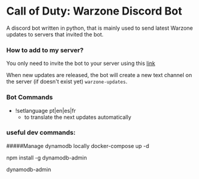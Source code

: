# Call of Duty: Warzone Discord Bot
A discord bot written in python, that is mainly used to send latest Warzone updates to servers that invited the bot.

### How to add to my server?
You only need to invite the bot to your server using this [link](https://discord.com/oauth2/authorize?client_id=950949140848857129&permissions=309237836816&scope=bot)

When new updates are released, the bot will create a new text channel on the server (if doesn't exist yet) ```warzone-updates```. 

### Bot Commands
- !setlanguage pt|en|es|fr
   - to translate the next updates automatically



### useful dev commands:
#####Manage dynamodb locally
docker-compose up -d

npm install -g dynamodb-admin

dynamodb-admin
